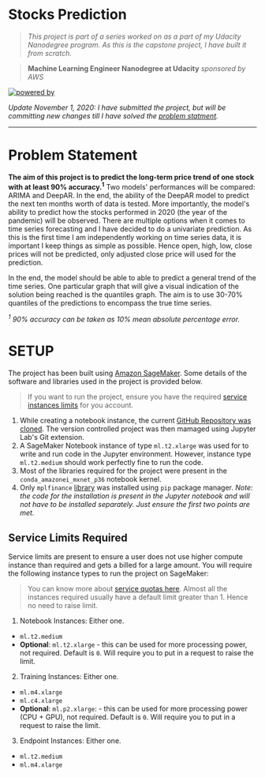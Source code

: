 # Stocks Prediction
> *This project is part of a series worked on as a part of my Udacity Nanodegree program. As this is the capstone project, I have built it from scratch.*

> **Machine Learning Engineer Nanodegree at Udacity** *sponsored by AWS*

[![powered by](https://forthebadge.com/images/badges/powered-by-water.svg)](https://forthebadge.com)

*Update November 1, 2020: I have submitted the project, but will be committing new changes till I have solved the [problem statment](#problem-statement).*

---

# Problem Statement

**The aim of this project is to predict the long-term price trend of one stock with at least 90% accuracy.<sup>1</sup>** Two models' performances will be compared: ARIMA and DeepAR. In the end, the ability of the DeepAR model to predict the next ten months worth of data is tested. More importantly, the model&#39;s ability to predict how the stocks performed in 2020 (the year of the pandemic) will be observed. There are multiple options when it comes to time series forecasting and I have decided to do a univariate prediction. As this is the first time I am independently working on time series data, it is important I keep things as simple as possible. Hence open, high, low, close prices will not be predicted, only adjusted close price will used for the prediction.

In the end, the model should be able to able to predict a general trend of the time series. One particular graph that will give a visual indication of the solution being reached is the quantiles graph. The aim is to use 30-70% quantiles of the predictions to encompass the true time series.

_<sup>1</sup> 90% accuracy can be taken as 10% mean absolute percentage error._

# SETUP
The project has been built using [Amazon SageMaker](http://aws.amazon.com/sagemaker/). Some details of the software and libraries used in the project is provided below.

> If you want to run the project, ensure you have the required [service instances limits](#service-limits-required) for you account.
1. While creating a notebook instance, the current [GitHub Repository was cloned](https://docs.aws.amazon.com/sagemaker/latest/dg/nbi-git-create.html). The version controlled project was then mamaged using Jupyter Lab's Git extension.
2. A SageMaker Notebook instance of type `ml.t2.xlarge` was used for to write and run code in the Jupyter environment. However, instance type `ml.t2.medium` should work perfectly fine to run the code.
3. Most of the libraries required for the project were present in the `conda_amazonei_mxnet_p36` notebook kernel.
4. Only `mplfinance` [library](https://github.com/matplotlib/mplfinance) was installed using `pip` package manager. *Note: the code for the installation is present in the Jupyter notebook and will not have to be installed separately. Just ensure the first two points are met.*

## Service Limits Required
Service limits are present to ensure a user does not use higher compute instance than required and gets a billed for a large amount. You will require the following instance types to run the project on SageMaker:
> You can know more about [service quotas here](https://docs.aws.amazon.com/general/latest/gr/aws_service_limits.html). Almost all the instances required usually have a default limit greater than 1. Hence no need to raise limit.
1. Notebook Instances: Either one.
  - `ml.t2.medium`
  - **Optional**: `ml.t2.xlarge` - this can be used for more processing power, not required. Default is `0`. Will require you to put in a request to raise the limit.
2. Training Instances: Either one.
  - `ml.m4.xlarge`
  - `ml.c4.xlarge`
  - **Optional**: `ml.p2.xlarge`: - this can be used for more processing power (CPU + GPU), not required. Default is `0`. Will require you to put in a request to raise the limit.
3. Endpoint Instances: Either one.
  - `ml.t2.medium`
  - `ml.m4.xlarge`
